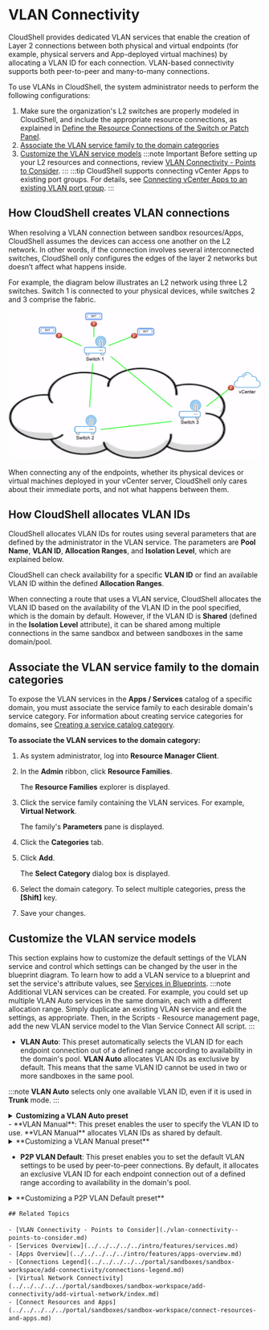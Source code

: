 # VLAN Connectivity

CloudShell provides dedicated VLAN services that enable the creation of Layer 2 connections between both physical and virtual endpoints (for example, physical servers and App-deployed virtual machines) by allocating a VLAN ID for each connection. VLAN-based connectivity supports both peer-to-peer and many-to-many connections.

To use VLANs in CloudShell, the system administrator needs to perform the following configurations:

1. Make sure the organization's L2 switches are properly modeled in CloudShell, and include the appropriate resource connections, as explained in [Define the Resource Connections of the Switch or Patch Panel](../define-the-resource-connections-of-the-switch-or-patch-panel.md).
2. [Associate the VLAN service family to the domain categories](../vlan-connectivity/index.md#associate-the-vlan-service-family-to-the-domain-categories)
3. [Customize the VLAN service models](../vlan-connectivity/index.md#customize-the-vlan-service-models)
:::note Important
Before setting up your L2 resources and connections, review [VLAN Connectivity - Points to Consider](../vlan-connectivity/vlan-connectivity--points-to-consider.md).
:::
:::tip
CloudShell supports connecting vCenter Apps to existing port groups. For details, see [Connecting vCenter Apps to an existing VLAN port group](../../../../../portal/sandboxes/sandbox-workspace/connect-resources-and-apps.md#connecting-vcenter-apps-to-an-existing-vlan-port-group).
:::
## How CloudShell creates VLAN connections

When resolving a VLAN connection between sandbox resources/Apps, CloudShell assumes the devices can access one another on the L2 network. In other words, if the connection involves several interconnected switches, CloudShell only configures the edges of the layer 2 networks but doesn’t affect what happens inside.

For example, the diagram below illustrates an L2 network using three L2 switches. Switch 1 is connected to your physical devices, while switches 2 and 3 comprise the fabric.

![](/Images/Admin-Guide/Inventory-Operations/L2NetworkDiagram.png)

When connecting any of the endpoints, whether its physical devices or virtual machines deployed in your vCenter server, CloudShell only cares about their immediate ports, and not what happens between them.

## How CloudShell allocates VLAN IDs

CloudShell allocates VLAN IDs for routes using several parameters that are defined by the administrator in the VLAN service. The parameters are **Pool Name**, **VLAN ID**, **Allocation Ranges**, and **Isolation Level**, which are explained below.

CloudShell can check availability for a specific **VLAN ID** or find an available VLAN ID within the defined **Allocation Ranges**.

When connecting a route that uses a VLAN service, CloudShell allocates the VLAN ID based on the availability of the VLAN ID in the pool specified, which is the domain by default. However, if the VLAN ID is **Shared** (defined in the **Isolation Level** attribute), it can be shared among multiple connections in the same sandbox and between sandboxes in the same domain/pool.

## Associate the VLAN service family to the domain categories

To expose the VLAN services in the **Apps / Services** catalog of a specific domain, you must associate the service family to each desirable domain's service category. For information about creating service categories for domains, see [Creating a service catalog category](../../../inventory-operations/configuring-services.md#creating-a-service-catalog-category).

**To associate the VLAN services to the domain category:**

1. As system administrator, log into **Resource Manager Client**.
2. In the **Admin** ribbon, click **Resource Families**.
    
    The **Resource Families** explorer is displayed.
    
3. Click the service family containing the VLAN services. For example, **Virtual Network**.
    
    The family's **Parameters** pane is displayed.
    
4. Click the **Categories** tab.
5. Click **Add**.
    
    The **Select Category** dialog box is displayed.
    
6. Select the domain category. To select multiple categories, press the **\[Shift\]** key.
7. Save your changes.

## Customize the VLAN service models

This section explains how to customize the default settings of the VLAN service and control which settings can be changed by the user in the blueprint diagram. To learn how to add a VLAN service to a blueprint and set the service's attribute values, see [Services in Blueprints](../../../../../portal/blueprints/creating-blueprints/services.md).
:::note
Additional VLAN services can be created. For example, you could set up multiple VLAN Auto services in the same domain, each with a different allocation range. Simply duplicate an existing VLAN service and edit the settings, as appropriate. Then, in the Scripts - Resource management page, add the new VLAN service model to the Vlan Service Connect All script.
:::
   - **VLAN Auto**: This preset automatically selects the VLAN ID for each endpoint connection out of a defined range according to availability in the domain's pool. **VLAN Auto** allocates VLAN IDs as exclusive by default. This means that the same VLAN ID cannot be used in two or more sandboxes in the same pool.

:::note
**VLAN Auto** selects only one available VLAN ID, even if it is used in **Trunk** mode.
:::
    <details>
    <summary>**Customizing a VLAN Auto preset**</summary>
    
    **To customize a VLAN Auto preset's attributes:**
    
    1. In the **Resource Families** explorer, open the **Virtual Network** service family and click the **VLAN Auto** service model. Alternatively, copy the service model to customize a separate preset.
        
        The **Parameters** pane is displayed to the right of the **Resource Families** explorer.
        
    2. Click the **Attributes** tab and configure the required attributes:

<table>
    <thead>
        <tr>
        <th>Attribute</th>
        <th>Description</th>
        </tr>
    </thead>
    <tbody>
        <tr>
            <td>Access Mode</td>
            <td>
            Determines if the VLAN is configured as Access or Trunk. Default is Access.
:::note
Only Access mode is supported for OpenStack instances deployed in CloudShell sandboxes.
:::
            </td>
        </tr>
        <tr>
            <td>Allocation Ranges</td>
            <td>
            Determines the ranges of VLAN IDs that can be used. CloudShell will select the first available ID from the allocation ranges specified.

You can specify one or more ranges, and specific VLAN IDs. Multiple values are separated by a comma. Default range is 2-4094 for VLAN and 16777216 for VXLAN.

For example: "3, 100-220, 300-350"
:::note
VXLAN ID ranges are only supported for OpenStack cloud provider. To use VXLAN IDs, the VLAN service must be connected to a virtual endpoint that supports VXLAN. VXLAN IDs are supported only for OpenStack.
:::

:::important
Modifying a range will not affect VLANs that are currently in use.
:::
            </td>
        </tr>
        <tr>
            <td>Isolation Level</td>
            <td>Determines if the allocated VLAN ID is **Exclusive** or **Shared**. Default is **Exclusive**.</td>
        </tr>
        <tr>
            <td>Virtual Network</td>
            <td>Read only field that stores the allocated VLAN ID. This can be published for users to see but cannot be edited.</td>
        </tr>
        <tr>
            <td>VLAN ID</td>
            <td>(Optional) Enables you to specify the VLAN ID (or range if **Access Mode** is set to **Trunk**) to use. The VLAN ID must be included in the specified allocation range. However, if the VLAN ID is already allocated exclusively to someone else, an error will be displayed.</td>
        </tr>
        <tr>
            <td>Pool Name</td>
            <td>
            (Optional) Enables you to specify a value to be used as the pool name. This is especially useful for CloudShell configurations that involve multiple domains in different geographic sites.

If empty, the domain name is used.
:::note
A VLAN service can allocate the same VLAN in different domains if the pool name is not set.
:::
            </td>
        </tr>
        <tr>
            <td>QinQ</td>
            <td>
            (Only in **Access** mode) Sets the VLAN connection to be in QinQ mode. This requires the L2 switch device to support QinQ. Default is **False**.
:::note
If QinQ mode is enabled on the VLAN service but cannot be established on the L2 switch (for example, because it is not supported on the switch or disabled on the port to be used), the connection will fail.
:::
            </td>
        </tr>
    </tbody>
</table>

    3. Save your changes.
</details>    
- **VLAN Manual**: This preset enables the user to specify the VLAN ID to use. **VLAN Manual** allocates VLAN IDs as shared by default.
<details>
    <summary>**Customizing a VLAN Manual preset**</summary>
    
    **To customize a VLAN Manual preset's attributes:**
    
    1. In the **Resource Families** explorer, open the **Virtual Network** service family and click the **VLAN Manual** service model. Alternatively, copy the service model to customize a separate preset.
        
        The **Parameters** pane is displayed to the right of the **Resource Families** explorer.
        
    2. Click the **Attributes** tab and configure the required attributes:
        
<table>
    <tbody>
        <tr>
            <td>**Access Mode**</td>
            <td>
            Determines if the VLAN is configured as **Access** or **Trunk**. Default is Access.
:::note
Only **Access** mode is supported for OpenStack instances deployed in CloudShell sandboxes.
:::
            </td>
        </tr>
        <tr>
            <td>**Isolation Level**</td>
            <td>Determines if the allocated VLAN ID is **Exclusive** or **Shared**. Default is **Shared**.</td>
        </tr>
        <tr>
            <td>**Virtual Network**</td>
            <td>Read only field that stores the allocated VLAN ID. This can be published for users to see but cannot be edited.</td>
        </tr>
        <tr>
            <td>**VLAN ID**</td>
            <td>(Mandatory) Enables you to specify the VLAN ID (or range if **Access** **Mode** is set to **Trunk**) to use. If the VLAN ID is already allocated exclusively to someone else, an error will be displayed.</td>
        </tr>
        <tr>
            <td>**Pool Name**</td>
            <td>
            (Optional) Enables you to specify a value to be used as the pool name. This is especially useful for CloudShell configurations that involve multiple domains in different geographic sites.

If empty, the domain name is used.
:::note
A VLAN service can allocate the same VLAN in different domains if the pool name is not set.
:::
            </td>
        </tr>
        <tr>
            <td>**QinQ**</td>
            <td>
            (Only in **Access** mode) Sets the VLAN connection to be in QinQ mode. This requires the L2 switch device to support QinQ. Default is **False**.
:::note
If QinQ mode is enabled on the VLAN service but cannot be established on the L2 switch (for example, because it is not supported on the switch or disabled on the port to be used), the connection will fail.
:::
            </td>
        </tr>
    </tbody>
</table>
        
    3. Save your changes.
</details>
    
- **P2P VLAN Default**: This preset enables you to set the default VLAN settings to be used by peer-to-peer connections. By default, it allocates an exclusive VLAN ID for each endpoint connection out of a defined range according to availability in the domain's pool.

<details>
<summary>**Customizing a P2P VLAN Default preset**</summary>

The default VLAN service to be used for peer-to-peer connections can be defined by a **P2P VLAN Default** service model. Even if not configured, a peer-to-peer fallback is provided by CloudShell, as described in the note at the bottom of this section.
:::note
P2P VLAN Default is an admin-level service that is only visible to domain and system administrators in CloudShell Portal.
:::
**To customize a P2P VLAN Default preset's attributes:**

1. In the **Resource Families** explorer, open the **Virtual Network \- Administrative** service family and click the **P2P VLAN Default** service model. Alternatively, copy the service model to customize a separate preset.
    
    The **Parameters** pane is displayed to the right of the **Resource Families** explorer.
    
2. Click the **Attributes** tab and configure the required attributes:

<table>
    <tbody>
        <tr>
            <td>Access Mode</td>
            <td>
            Determines if the VLAN is configured as **Access** or **Trunk**. Default is **Access**.
:::note
Only **Access** mode is supported for OpenStack instances deployed in CloudShell sandboxes.
:::
            </td>
        </tr>
        <tr>
            <td>Allocation Ranges</td>
            <td>
            Determines the ranges of VLAN IDs that can be used. CloudShell will select the first available ID from the allocation ranges specified.

You can specify one or more ranges, and specific VLAN IDs. Multiple values are separated by a comma. Default range is 2-4094 for VLAN and 16777216 for VXLAN.

For example: "3, 100-220, 300-350"
:::note
VXLAN ID ranges are only supported for OpenStack cloud provider. To use VXLAN IDs, the VLAN service must be connected to a virtual endpoint that supports VXLAN. VXLAN IDs are supported only for OpenStack.
:::
:::important
Modifying a range will not affect VLANs that are currently in use.
:::
            </td>
        </tr>
        <tr>
            <td>Isolation Level</td>
            <td>Determines if the allocated VLAN ID is **Exclusive** or **Shared**. Default is **Exclusive**.</td>
        </tr>
        <tr>
            <td>Virtual Network</td>
            <td>Read only field that stores the allocated VLAN ID. This can be published for users to see but cannot be edited.</td>
        </tr>
        <tr>
            <td>VLAN ID</td>
            <td>(Optional) Enables you to specify the VLAN ID (or range if **Access** **Mode** is set to **Trunk**) to use. The VLAN ID must be included in the specified allocation range. However, if the VLAN ID is already allocated exclusively to someone else, an error will be displayed.</td>
        </tr>
        <tr>
            <td>Default VLAN</td>
            <td>Defines the Virtual Network service as a default service to use for peer-to-peer connections.</td>
        </tr>
        <tr>
            <td>Pool Name</td>
            <td>
            (Optional) Enables you to specify a value to be used as the pool name. This is especially useful for CloudShell configurations that involve multiple domains in different geographic sites.

If empty, the domain name is used.
:::note
A VLAN service can allocate the same VLAN in different domains if the pool name is not set.
:::
            </td>
        </tr>
        <tr>
            <td>QinQ</td>
            <td>
            (Only in **Access** mode) Sets the VLAN connection to be in QinQ mode. This requires the L2 switch device to support QinQ. Default is **False**.
:::note
If QinQ mode is enabled on the VLAN service but cannot be established on the L2 switch (for example, because it is not supported on the switch or disabled on the port to be used), the connection will fail.
:::
            </td>
        </tr>
    </tbody>
</table>
1. Save your changes.
:::note Notes
When a peer-to-peer connection is being resolved, CloudShell selects a VLAN to use according to the following logic:

1. CloudShell selects the P2P VLAN Default service that exists in the blueprint.

2. Otherwise, it uses a P2P VLAN Default service in a category associated to the user's domain.  
    
3. Otherwise, it uses a P2P VLAN Default service in CloudShell.  
    
4. Otherwise, the VLAN Auto preset's settings are used.
:::
</details>

    ## Related Topics
    
    - [VLAN Connectivity - Points to Consider](./vlan-connectivity--points-to-consider.md)
    - [Services Overview](../../../../../intro/features/services.md)
    - [Apps Overview](../../../../../intro/features/apps-overview.md)
    - [Connections Legend](../../../../../portal/sandboxes/sandbox-workspace/add-connectivity/connections-legend.md)
    - [Virtual Network Connectivity](../../../../../portal/sandboxes/sandbox-workspace/add-connectivity/add-virtual-network/index.md)
    - [Connect Resources and Apps](../../../../../portal/sandboxes/sandbox-workspace/connect-resources-and-apps.md)